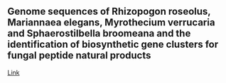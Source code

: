 ## Genome sequences of Rhizopogon roseolus, Mariannaea elegans, Myrothecium verrucaria and Sphaerostilbella broomeana and the identification of biosynthetic gene clusters for fungal peptide natural products

[Link](melegans/index.html)
